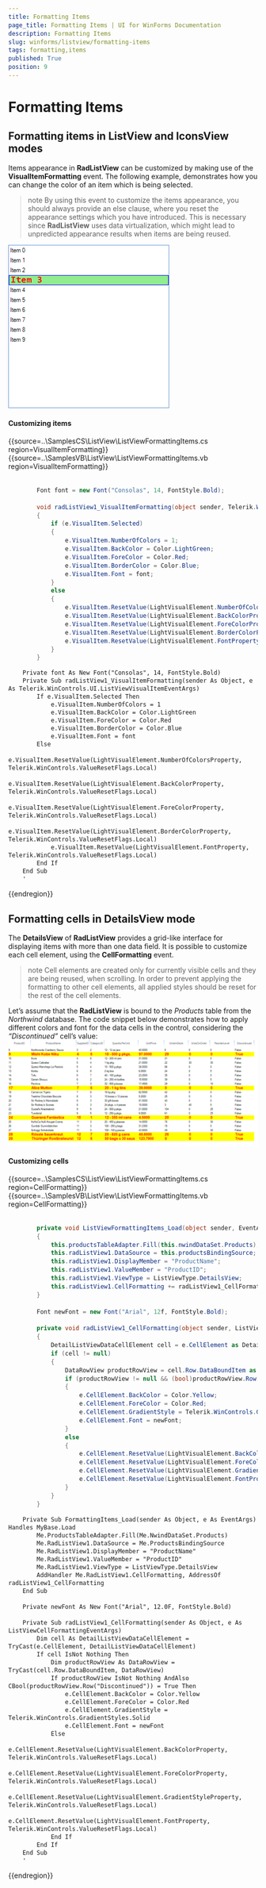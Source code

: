 ```yaml
---
title: Formatting Items
page_title: Formatting Items | UI for WinForms Documentation
description: Formatting Items
slug: winforms/listview/formatting-items
tags: formatting,items
published: True
position: 9
---
```


# Formatting Items



## Formatting items in ListView and IconsView modes 

Items appearance in __RadListView__ can be customized by making use of the __VisualItemFormatting__ event. The following example, demonstrates how you can change the color of an item which is being selected.

>note By using this event to customize the items appearance, you should always provide an else clause,  where you reset the appearance settings which you have introduced. This is necessary since __RadListView__ uses data virtualization, which might lead to unpredicted appearance results when items are being reused.


![listview-formatting-items 001](images/listview-formatting-items001.png)

#### Customizing items

{{source=..\SamplesCS\ListView\ListViewFormattingItems.cs region=VisualItemFormatting}} 
{{source=..\SamplesVB\ListView\ListViewFormattingItems.vb region=VisualItemFormatting}} 

````C#
        
        Font font = new Font("Consolas", 14, FontStyle.Bold);
        
        void radListView1_VisualItemFormatting(object sender, Telerik.WinControls.UI.ListViewVisualItemEventArgs e)
        {
            if (e.VisualItem.Selected)
            {
                e.VisualItem.NumberOfColors = 1;
                e.VisualItem.BackColor = Color.LightGreen;
                e.VisualItem.ForeColor = Color.Red;
                e.VisualItem.BorderColor = Color.Blue;
                e.VisualItem.Font = font;
            }
            else
            {
                e.VisualItem.ResetValue(LightVisualElement.NumberOfColorsProperty, Telerik.WinControls.ValueResetFlags.Local);
                e.VisualItem.ResetValue(LightVisualElement.BackColorProperty, Telerik.WinControls.ValueResetFlags.Local);
                e.VisualItem.ResetValue(LightVisualElement.ForeColorProperty, Telerik.WinControls.ValueResetFlags.Local);
                e.VisualItem.ResetValue(LightVisualElement.BorderColorProperty, Telerik.WinControls.ValueResetFlags.Local);
                e.VisualItem.ResetValue(LightVisualElement.FontProperty, Telerik.WinControls.ValueResetFlags.Local);
            }
        }
````
````VB.NET
    Private font As New Font("Consolas", 14, FontStyle.Bold)
    Private Sub radListView1_VisualItemFormatting(sender As Object, e As Telerik.WinControls.UI.ListViewVisualItemEventArgs)
        If e.VisualItem.Selected Then
            e.VisualItem.NumberOfColors = 1
            e.VisualItem.BackColor = Color.LightGreen
            e.VisualItem.ForeColor = Color.Red
            e.VisualItem.BorderColor = Color.Blue
            e.VisualItem.Font = font
        Else
            e.VisualItem.ResetValue(LightVisualElement.NumberOfColorsProperty, Telerik.WinControls.ValueResetFlags.Local)
            e.VisualItem.ResetValue(LightVisualElement.BackColorProperty, Telerik.WinControls.ValueResetFlags.Local)
            e.VisualItem.ResetValue(LightVisualElement.ForeColorProperty, Telerik.WinControls.ValueResetFlags.Local)
            e.VisualItem.ResetValue(LightVisualElement.BorderColorProperty, Telerik.WinControls.ValueResetFlags.Local)
            e.VisualItem.ResetValue(LightVisualElement.FontProperty, Telerik.WinControls.ValueResetFlags.Local)
        End If
    End Sub
    '
````

{{endregion}} 

## Formatting cells in DetailsView mode

The __DetailsView__ of __RadListView__ provides a grid-like interface for displaying items with more than one data field. It is possible to customize each cell element, using the __CellFormatting__ event.

>note Cell elements are created only for currently visible cells and they are being reused, when scrolling. In order to prevent applying the formatting to other cell elements, all applied styles should be reset for the rest of the cell elements.
>


Let’s assume that the __RadListView__ is bound to the *Products* table from the *Northwind* database. The code snippet below demonstrates how to apply different colors and font for the data cells in the control, considering the *“Discontinued”* cell’s value:<br>![listview-formatting-items 002](images/listview-formatting-items002.png)

#### Customizing cells

{{source=..\SamplesCS\ListView\ListViewFormattingItems.cs region=CellFormatting}} 
{{source=..\SamplesVB\ListView\ListViewFormattingItems.vb region=CellFormatting}} 

````C#
        
        private void ListViewFormattingItems_Load(object sender, EventArgs e)
        {
            this.productsTableAdapter.Fill(this.nwindDataSet.Products);
            this.radListView1.DataSource = this.productsBindingSource;
            this.radListView1.DisplayMember = "ProductName";
            this.radListView1.ValueMember = "ProductID";     
            this.radListView1.ViewType = ListViewType.DetailsView;  
            this.radListView1.CellFormatting += radListView1_CellFormatting;
        }

        Font newFont = new Font("Arial", 12f, FontStyle.Bold);
        
        private void radListView1_CellFormatting(object sender, ListViewCellFormattingEventArgs e)
        {
            DetailListViewDataCellElement cell = e.CellElement as DetailListViewDataCellElement;
            if (cell != null)
            {
                DataRowView productRowView = cell.Row.DataBoundItem as DataRowView;
                if (productRowView != null && (bool)productRowView.Row["Discontinued"] == true)
                {
                    e.CellElement.BackColor = Color.Yellow;
                    e.CellElement.ForeColor = Color.Red;
                    e.CellElement.GradientStyle = Telerik.WinControls.GradientStyles.Solid;
                    e.CellElement.Font = newFont;
                }
                else
                { 
                    e.CellElement.ResetValue(LightVisualElement.BackColorProperty, Telerik.WinControls.ValueResetFlags.Local);
                    e.CellElement.ResetValue(LightVisualElement.ForeColorProperty, Telerik.WinControls.ValueResetFlags.Local);
                    e.CellElement.ResetValue(LightVisualElement.GradientStyleProperty, Telerik.WinControls.ValueResetFlags.Local);
                    e.CellElement.ResetValue(LightVisualElement.FontProperty, Telerik.WinControls.ValueResetFlags.Local);
                }
            }
        }
````
````VB.NET
    Private Sub FormattingItems_Load(sender As Object, e As EventArgs) Handles MyBase.Load
        Me.ProductsTableAdapter.Fill(Me.NwindDataSet.Products)
        Me.RadListView1.DataSource = Me.ProductsBindingSource
        Me.RadListView1.DisplayMember = "ProductName"
        Me.RadListView1.ValueMember = "ProductID"
        Me.RadListView1.ViewType = ListViewType.DetailsView
        AddHandler Me.RadListView1.CellFormatting, AddressOf radListView1_CellFormatting
    End Sub

    Private newFont As New Font("Arial", 12.0F, FontStyle.Bold)

    Private Sub radListView1_CellFormatting(sender As Object, e As ListViewCellFormattingEventArgs)
        Dim cell As DetailListViewDataCellElement = TryCast(e.CellElement, DetailListViewDataCellElement)
        If cell IsNot Nothing Then
            Dim productRowView As DataRowView = TryCast(cell.Row.DataBoundItem, DataRowView)
            If productRowView IsNot Nothing AndAlso CBool(productRowView.Row("Discontinued")) = True Then
                e.CellElement.BackColor = Color.Yellow
                e.CellElement.ForeColor = Color.Red
                e.CellElement.GradientStyle = Telerik.WinControls.GradientStyles.Solid
                e.CellElement.Font = newFont
            Else
                e.CellElement.ResetValue(LightVisualElement.BackColorProperty, Telerik.WinControls.ValueResetFlags.Local)
                e.CellElement.ResetValue(LightVisualElement.ForeColorProperty, Telerik.WinControls.ValueResetFlags.Local)
                e.CellElement.ResetValue(LightVisualElement.GradientStyleProperty, Telerik.WinControls.ValueResetFlags.Local)
                e.CellElement.ResetValue(LightVisualElement.FontProperty, Telerik.WinControls.ValueResetFlags.Local)
            End If
        End If
    End Sub
    '
````

{{endregion}} 



